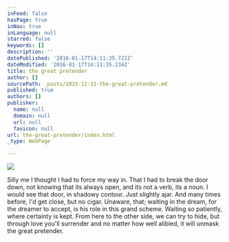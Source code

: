 ```yaml
---
inFeed: false
hasPage: true
inNav: true
inLanguage: null
starred: false
keywords: []
description: ''
datePublished: '2016-01-17T14:11:35.721Z'
dateModified: '2016-01-17T14:11:35.234Z'
title: the great pretender
author: []
sourcePath: _posts/2015-12-31-the-great-pretender.md
published: true
authors: []
publisher:
  name: null
  domain: null
  url: null
  favicon: null
url: the-great-pretender/index.html
_type: WebPage

---
```

![](https://s3-us-west-2.amazonaws.com/the-grid-img/p/5c44330af6f626a33531d580e20ea62128aec18b.jpg)

Silly me
I thought I had to 
force my way in.
That I had to 
break the door down,
not knowing 
that its always open,
and its not a verb, 
its a noun.
I would see that door,
in shadowy contour.
Just slightly ajar.
And many times before,
I'd get close, but no cigar.
Unaware, that;
waiting in the dream, 
for the dreamer to accept,
is his role 
in this grand scheme.
Waiting so patiently, 
where certainty is kept. 
From here to the other side, 
we can try to hide,
but through love you'll surrender
and no matter how well alibied, 
it will unmask the great pretender.
